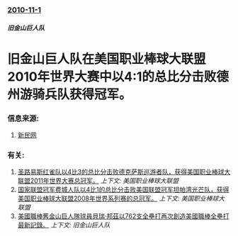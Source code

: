 ### [2010-11-1](/news/2010/11/1/index.md)

##### 旧金山巨人队
#  旧金山巨人队在美国职业棒球大联盟2010年世界大赛中以4:1的总比分击败德州游骑兵队获得冠军。




### 信息来源:

1. [新民网](http://news.xinmin.cn/rollnews/2010/11/02/7479847.html)

### 有关:

1. [圣路易斯红雀队以4比3的总比分击败德克萨斯巡游者队，获得美国职业棒球大联盟2011年世界大赛总冠军。](/news/2011/10/28/圣路易斯红雀队以4比3的总比分击败德克萨斯巡游者队-获得美国职业棒球大联盟2011年世界大赛总冠军.md) _上下文: 美国职业棒球大联盟_
2. [国家联盟冠军费城人队以4比1的总比分击败美国联盟冠军坦帕湾光芒队，获得美国职业棒球大联盟2008年世界系列赛的总冠军。](/news/2008/10/29/国家联盟冠军费城人队以4比1的总比分击败美国联盟冠军坦帕湾光芒队-获得美国职业棒球大联盟2008年世界系列赛的总冠军.md) _上下文: 美国职业棒球大联盟_
3. [ 美國職棒舊金山巨人隊球員貝瑞·邦茲以762支全壘打再次創造美國職棒全壘打最新記錄。](/news/2007/09/6/美國職棒舊金山巨人隊球員貝瑞-邦茲以762支全壘打再次創造美國職棒全壘打最新記錄.md) _上下文: 旧金山巨人队_
